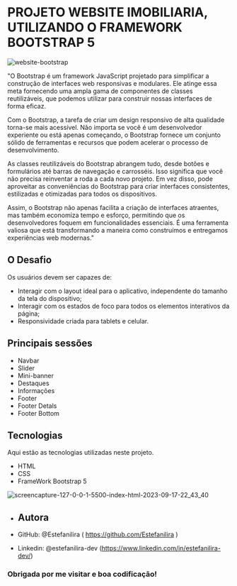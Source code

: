 # PROJETO WEBSITE IMOBILIARIA, UTILIZANDO O FRAMEWORK BOOTSTRAP 5

![website-bootstrap](https://github.com/Estefanilira/projeto-agenciaweb/assets/126111557/a2ef54a3-addf-42d9-861d-ffc392b74a1d)

"O Bootstrap é um framework JavaScript projetado para simplificar a construção de interfaces web responsivas e modulares. 
Ele atinge essa meta fornecendo uma ampla gama de componentes de classes reutilizáveis, que podemos utilizar para construir nossas interfaces de forma eficaz.

Com o Bootstrap, a tarefa de criar um design responsivo de alta qualidade torna-se mais acessível. 
Não importa se você é um desenvolvedor experiente ou está apenas começando, 
o Bootstrap fornece um conjunto sólido de ferramentas e recursos que podem acelerar o processo de desenvolvimento.

As classes reutilizáveis do Bootstrap abrangem tudo, desde botões e formulários até barras de navegação e carrosséis. 
Isso significa que você não precisa reinventar a roda a cada novo projeto. Em vez disso, 
pode aproveitar as conveniências do Bootstrap para criar interfaces consistentes, estilizadas e otimizadas para todos os dispositivos.

Assim, o Bootstrap não apenas facilita a criação de interfaces atraentes, mas também economiza tempo e esforço, 
permitindo que os desenvolvedores foquem em funcionalidades essenciais. 
É uma ferramenta valiosa que está transformando a maneira como construímos e entregamos experiências web modernas."

## O Desafio
Os usuários devem ser capazes de:

* Interagir com o layout ideal para o aplicativo, independente do tamanho da tela do dispositivo;
* Interagir com os estados de foco para todos os elementos interativos da página;
* Responsividade criada para tablets e celular.

## Principais sessões

* Navbar
* Slider
* Mini-banner
* Destaques
* Informações
* Footer
* Footer Detals
* Footer Bottom

## Tecnologias
Aqui estão as tecnologias utilizadas neste projeto.

* HTML
* CSS
* FrameWork Bootstrap 5


![screencapture-127-0-0-1-5500-index-html-2023-09-17-22_43_40](https://github.com/Estefanilira/projeto-agenciaweb/assets/126111557/b421836d-b74b-4d1f-8c92-8cb73acb7518)

* ## Autora

* GitHub: @Estefanilira ( https://github.com/Estefanilira )
* Linkedin: @estefanilira-dev (https://www.linkedin.com/in/estefanilira-dev/)
 
### Obrigada por me visitar e boa codificação!

